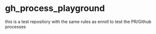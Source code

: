 # gh_process_playground
this is a test repository with the same rules as enroll to test the PR/Github processes 
